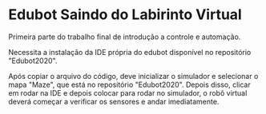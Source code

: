 # Edubot Saindo do Labirinto Virtual
Primeira parte do trabalho final de introdução a controle e automação.

Necessita a instalação da IDE própria do edubot disponível no repositório "Edubot2020".

Após copiar o arquivo do código, deve inicializar o simulador e selecionar o mapa "Maze", que está no repositório "Edubot2020".
Depois disso, clicar em rodar na IDE e depois colocar para rodar no simulador, o robô virtual deverá começar a verificar os sensores e andar imediatamente.

